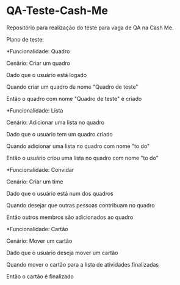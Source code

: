 # QA-Teste-Cash-Me
Repositório para realização do teste para vaga de QA na Cash Me.

Plano de teste:

*Funcionalidade: Quadro

Cenãrio: Criar um quadro

Dado que o usuário está logado

Quando criar um quadro de nome "Quadro de teste"

Então o quadro com nome "Quadro de teste" é criado


*Funcionalidade: Lista

Cenário: Adicionar uma lista no quadro

Dado que o usuario tem um quadro criado 

Quando adicionar uma lista no quadro com nome "to do"

Então o usuário criou uma lista no quadro com nome "to do"


*Funcionalidade: Convidar

Cenário: Criar um time

Dado que o usuário está num dos quadros

Quando desejar que outras pessoas contribuam no quadro

Então outros membros são adicionados ao quadro


*Funcionalidade: Cartão

Cenário: Mover um cartão

Dado que o usuário deseja mover um cartão 

Quando mover o cartão para a lista de atividades finalizadas

Então o cartão é finalizado 

